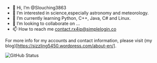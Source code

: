 - 👋 Hi, I’m @Slouching3863
- 👀 I’m interested in science,especially astronomy and meteorology.
- 🌱 I’m currently learning Python, C++, Java, C# and Linux.
- 💞️ I’m looking to collaborate on ...
- 📫 How to reach me contact.rx4jp@simplelogin.co

For more info for my accounts and contact information, please visit (my blog)[https://sizzling5450.wordpress.com/about-en/].

![GitHub Status](https://github-readme-stats.vercel.app/api?show_icons=true&username=Undivided2331&theme=dark)

<!---
WowZachWang/WowZachWang is a ✨ special ✨ repository because its `README.md` (this file) appears on your GitHub profile.
You can click the Preview link to take a look at your changes.
--->
